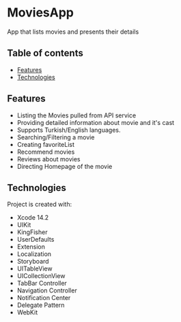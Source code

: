 # MoviesApp
App that lists movies and presents their details

## Table of contents
* [Features](#features)
* [Technologies](#technologies)

## Features 
* Listing the Movies pulled from API service 
* Providing detailed information about movie and it's cast
* Supports Turkish/English languages.
* Searching/Filtering a movie
* Creating favoriteList
* Recommend movies
* Reviews about movies 
* Directing Homepage of the movie
	
## Technologies
Project is created with:
* Xcode 14.2
* UIKit
* KingFisher
* UserDefaults 
* Extension
* Localization
* Storyboard 
* UITableView
* UICollectionView
* TabBar Controller 
* Navigation Controller
* Notification Center 
* Delegate Pattern 
* WebKit
